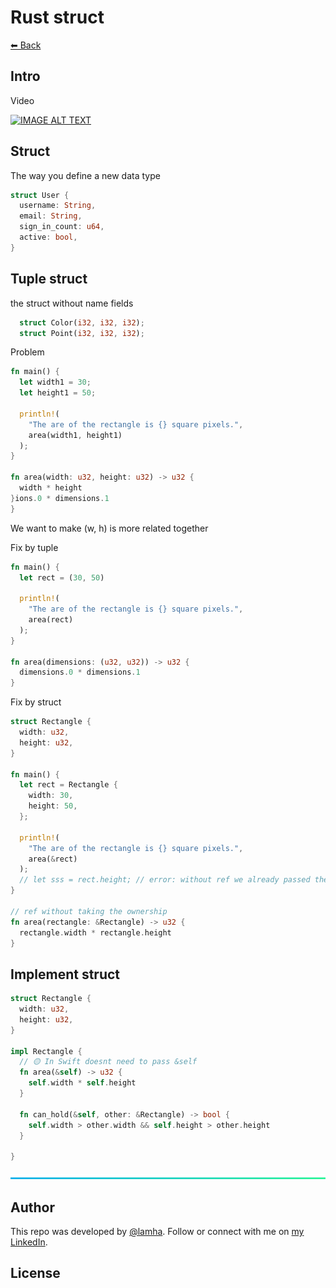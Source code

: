 # Rust struct

[⬅ Back](../README.md)

## Intro 
Video

<div>
  <a href="https://www.youtube.com/watch?v=n3bPhdiJm9I"><img src="https://img.youtube.com/vi/n3bPhdiJm9I/0.jpg" alt="IMAGE ALT TEXT"></a>
</div>


## Struct 
The way you define a new data type 

```Rust
struct User {
  username: String,
  email: String,
  sign_in_count: u64,
  active: bool,
}
```

## Tuple struct 
the struct without name fields

```Rust
  struct Color(i32, i32, i32);
  struct Point(i32, i32, i32);
```

Problem

```Rust
fn main() {
  let width1 = 30;
  let height1 = 50;

  println!(
    "The are of the rectangle is {} square pixels.",
    area(width1, height1)
  );
}

fn area(width: u32, height: u32) -> u32 {
  width * height
}ions.0 * dimensions.1
}
```

We want to make (w, h) is more related together

Fix by tuple 
```Rust
fn main() {
  let rect = (30, 50)

  println!(
    "The are of the rectangle is {} square pixels.",
    area(rect)
  );
}

fn area(dimensions: (u32, u32)) -> u32 {
  dimensions.0 * dimensions.1
}
```

Fix by struct 
```Rust
struct Rectangle {
  width: u32,
  height: u32,
}

fn main() {
  let rect = Rectangle {
    width: 30,
    height: 50,
  };

  println!(
    "The are of the rectangle is {} square pixels.",
    area(&rect)
  );
  // let sss = rect.height; // error: without ref we already passed the value
}

// ref without taking the ownership
fn area(rectangle: &Rectangle) -> u32 {
  rectangle.width * rectangle.height
}

```

## Implement struct 

```Rust
struct Rectangle {
  width: u32,
  height: u32,
}

impl Rectangle {
  // 🟡 In Swift doesnt need to pass &self
  fn area(&self) -> u32 {
    self.width * self.height
  }

  fn can_hold(&self, other: &Rectangle) -> bool {
    self.width > other.width && self.height > other.height
  }

}

```


<p><img type="separator" height=8px width="100%" src="https://github.com/HaLamUs/nft-drop/blob/main/assets/aqua.png"></p>

## Author

This repo was developed by [@lamha](https://github.com/HaLamUs). 
Follow or connect with me on [my LinkedIn](https://www.linkedin.com/in/lamhacs). 

## License